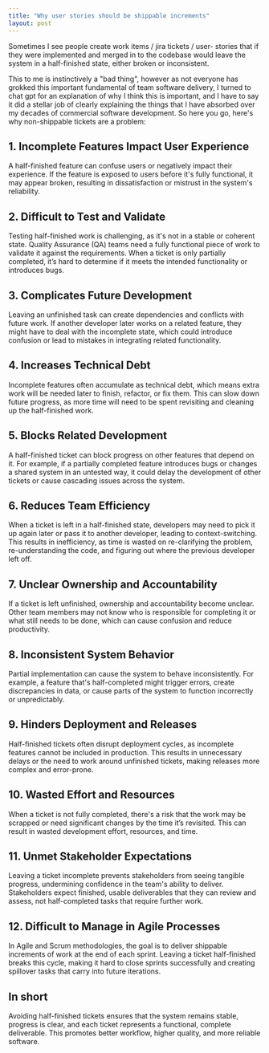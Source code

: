 ```yaml
---
title: "Why user stories should be shippable increments"
layout: post
---
```


Sometimes I see people create work items / jira tickets / user- stories that if they were implemented and merged in to the codebase would leave the system in a half-finished state, either broken or inconsistent.

This to me is instinctively a "bad thing", however as not everyone has grokked this important fundamental of team software delivery, I turned to chat gpt for an explanation of why I think this is important, and I have to say it did a stellar job of clearly explaining the things that I have absorbed over my decades of commercial software development. So here you go, here's why non-shippable tickets are a problem:

## 1. Incomplete Features Impact User Experience

A half-finished feature can confuse users or negatively impact their experience. If the feature is exposed to users before it's fully functional, it may appear broken, resulting in dissatisfaction or mistrust in the system's reliability.

## 2. Difficult to Test and Validate

Testing half-finished work is challenging, as it's not in a stable or coherent state. Quality Assurance (QA) teams need a fully functional piece of work to validate it against the requirements. When a ticket is only partially completed, it’s hard to determine if it meets the intended functionality or introduces bugs.

## 3. Complicates Future Development

Leaving an unfinished task can create dependencies and conflicts with future work. If another developer later works on a related feature, they might have to deal with the incomplete state, which could introduce confusion or lead to mistakes in integrating related functionality.

## 4. Increases Technical Debt

Incomplete features often accumulate as technical debt, which means extra work will be needed later to finish, refactor, or fix them. This can slow down future progress, as more time will need to be spent revisiting and cleaning up the half-finished work.

## 5. Blocks Related Development

A half-finished ticket can block progress on other features that depend on it. For example, if a partially completed feature introduces bugs or changes a shared system in an untested way, it could delay the development of other tickets or cause cascading issues across the system.

## 6. Reduces Team Efficiency

When a ticket is left in a half-finished state, developers may need to pick it up again later or pass it to another developer, leading to context-switching. This results in inefficiency, as time is wasted on re-clarifying the problem, re-understanding the code, and figuring out where the previous developer left off.

## 7. Unclear Ownership and Accountability

If a ticket is left unfinished, ownership and accountability become unclear. Other team members may not know who is responsible for completing it or what still needs to be done, which can cause confusion and reduce productivity.

## 8. Inconsistent System Behavior

Partial implementation can cause the system to behave inconsistently. For example, a feature that's half-completed might trigger errors, create discrepancies in data, or cause parts of the system to function incorrectly or unpredictably.

## 9. Hinders Deployment and Releases

Half-finished tickets often disrupt deployment cycles, as incomplete features cannot be included in production. This results in unnecessary delays or the need to work around unfinished tickets, making releases more complex and error-prone.

## 10. Wasted Effort and Resources

When a ticket is not fully completed, there's a risk that the work may be scrapped or need significant changes by the time it’s revisited. This can result in wasted development effort, resources, and time.

## 11. Unmet Stakeholder Expectations

Leaving a ticket incomplete prevents stakeholders from seeing tangible progress, undermining confidence in the team's ability to deliver. Stakeholders expect finished, usable deliverables that they can review and assess, not half-completed tasks that require further work.

## 12. Difficult to Manage in Agile Processes

In Agile and Scrum methodologies, the goal is to deliver shippable increments of work at the end of each sprint. Leaving a ticket half-finished breaks this cycle, making it hard to close sprints successfully and creating spillover tasks that carry into future iterations.

## In short

Avoiding half-finished tickets ensures that the system remains stable, progress is clear, and each ticket represents a functional, complete deliverable. This promotes better workflow, higher quality, and more reliable software.
